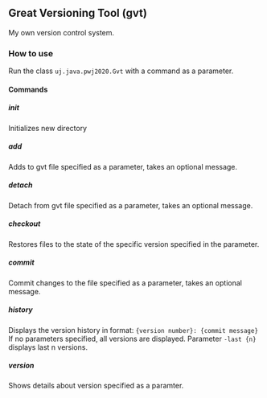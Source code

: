## Great Versioning Tool (gvt)
My own version control system.

### How to use
Run the class `uj.java.pwj2020.Gvt` with a command as a parameter.

#### Commands
##### init
Initializes new directory

##### add
Adds to gvt file specified as a parameter, takes an optional message.

##### detach
Detach from gvt file specified as a parameter, takes an optional message.

##### checkout
Restores files to the state of the specific version specified in the parameter.

##### commit
Commit changes to the file specified as a parameter, takes an optional message.

##### history
Displays the version history in format: `{version number}: {commit message}`
If no parameters specified, all versions are displayed.
Parameter `-last {n}` displays last n versions.

##### version
Shows details about version specified as a paramter.



